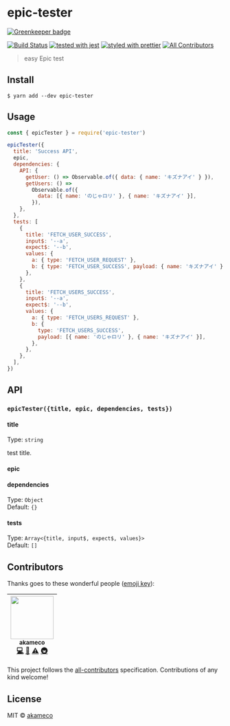 # epic-tester

[![Greenkeeper badge](https://badges.greenkeeper.io/akameco/epic-tester.svg)](https://greenkeeper.io/)

[![Build Status](https://travis-ci.org/akameco/epic-tester.svg?branch=master)](https://travis-ci.org/akameco/epic-tester)
[![tested with jest](https://img.shields.io/badge/tested_with-jest-99424f.svg)](https://github.com/facebook/jest)
[![styled with prettier](https://img.shields.io/badge/styled_with-prettier-ff69b4.svg)](https://github.com/prettier/prettier)
[![All Contributors](https://img.shields.io/badge/all_contributors-1-orange.svg?style=flat-square)](#contributors)

> easy Epic test

## Install

```
$ yarn add --dev epic-tester
```

## Usage

```js
const { epicTester } = require('epic-tester')

epicTester({
  title: 'Success API',
  epic,
  dependencies: {
    API: {
      getUser: () => Observable.of({ data: { name: 'キズナアイ' } }),
      getUsers: () =>
        Observable.of({
          data: [{ name: 'のじゃロリ' }, { name: 'キズナアイ' }],
        }),
    },
  },
  tests: [
    {
      title: 'FETCH_USER_SUCCESS',
      input$: '--a',
      expect$: '--b',
      values: {
        a: { type: 'FETCH_USER_REQUEST' },
        b: { type: 'FETCH_USER_SUCCESS', payload: { name: 'キズナアイ' } },
      },
    },
    {
      title: 'FETCH_USERS_SUCCESS',
      input$: '--a',
      expect$: '--b',
      values: {
        a: { type: 'FETCH_USERS_REQUEST' },
        b: {
          type: 'FETCH_USERS_SUCCESS',
          payload: [{ name: 'のじゃロリ' }, { name: 'キズナアイ' }],
        },
      },
    },
  ],
})
```

## API

### `epicTester({title, epic, dependencies, tests})`

#### title

Type: `string`

test title.

#### epic

#### dependencies

Type: `Object`<br>
Default: `{}`

#### tests

Type: `Array<{title, input$, expect$, values}>`<br>
Default: `[]`

## Contributors

Thanks goes to these wonderful people ([emoji key](https://github.com/kentcdodds/all-contributors#emoji-key)):

<!-- ALL-CONTRIBUTORS-LIST:START - Do not remove or modify this section -->

<!-- prettier-ignore -->
| [<img src="https://avatars2.githubusercontent.com/u/4002137?v=4" width="100px;"/><br /><sub>akameco</sub>](http://akameco.github.io)<br />[💻](https://github.com/akameco/epic-tester/commits?author=akameco "Code") [📖](https://github.com/akameco/epic-tester/commits?author=akameco "Documentation") [⚠️](https://github.com/akameco/epic-tester/commits?author=akameco "Tests") [🚇](#infra-akameco "Infrastructure (Hosting, Build-Tools, etc)") |
| :---: |

<!-- ALL-CONTRIBUTORS-LIST:END -->

This project follows the [all-contributors](https://github.com/kentcdodds/all-contributors) specification. Contributions of any kind welcome!

## License

MIT © [akameco](http://akameco.github.io)

